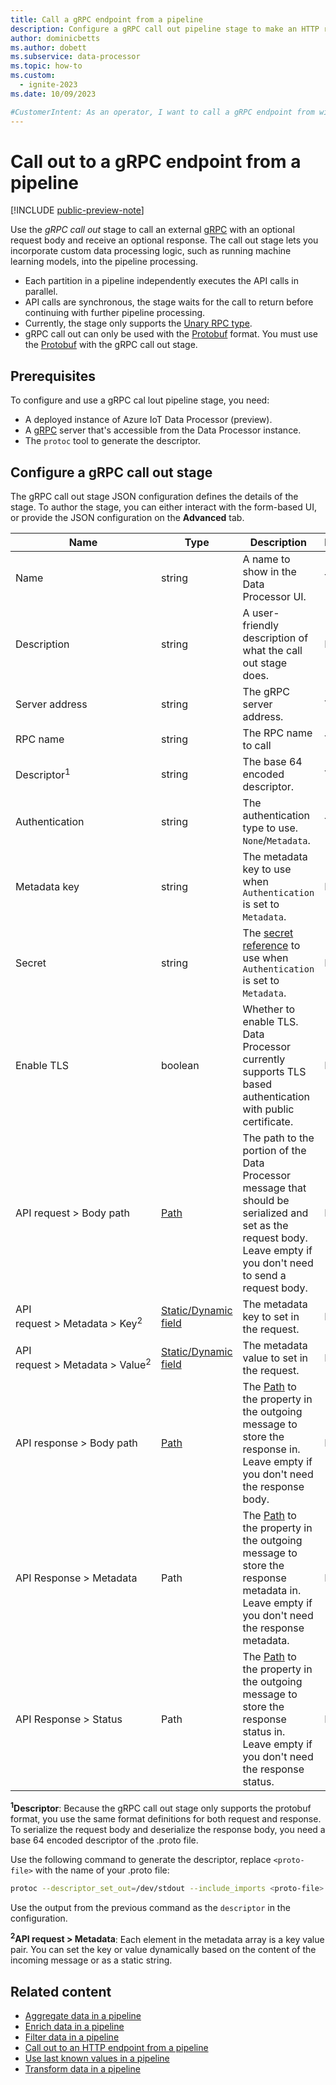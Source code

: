 ```yaml
---
title: Call a gRPC endpoint from a pipeline
description: Configure a gRPC call out pipeline stage to make an HTTP request from a pipeline to incorporate custom processing logic.
author: dominicbetts
ms.author: dobett
ms.subservice: data-processor
ms.topic: how-to
ms.custom:
  - ignite-2023
ms.date: 10/09/2023

#CustomerIntent: As an operator, I want to call a gRPC endpoint from within a pipeline stage so that I can incorporate custom processing logic.
---
```


# Call out to a gRPC endpoint from a pipeline

[!INCLUDE [public-preview-note](../includes/public-preview-note.md)]

Use the _gRPC call out_ stage to call an external [gRPC](https://grpc.io/docs/what-is-grpc/) with an optional request body and receive an optional response. The call out stage lets you incorporate custom data processing logic, such as running machine learning models, into the pipeline processing.

- Each partition in a pipeline independently executes the API calls in parallel.
- API calls are synchronous, the stage waits for the call to return before continuing with further pipeline processing.
- Currently, the stage only supports the [Unary RPC type](https://grpc.io/docs/what-is-grpc/core-concepts/#unary-rpc).
- gRPC call out can only be used with the [Protobuf](concept-supported-formats.md#protocol-buffers-data-format) format. You must use the [Protobuf](concept-supported-formats.md#protocol-buffers-data-format) with the gRPC call out stage.

## Prerequisites

To configure and use a gRPC cal lout pipeline stage, you need:

- A deployed instance of Azure IoT Data Processor (preview).
- A [gRPC](https://grpc.io/docs/what-is-grpc/) server that's accessible from the Data Processor instance.
- The `protoc` tool to generate the descriptor.

## Configure a gRPC call out stage

The gRPC call out stage JSON configuration defines the details of the stage. To author the stage, you can either interact with the form-based UI, or provide the JSON configuration on the **Advanced** tab.

| Name | Type | Description | Required | Default | Example |
| ---- | ---- | ----------- | -------- | ------- | ------- |
| Name           | string | A name to show in the Data Processor UI.  | Yes | -  | `MLCall2` |
| Description    | string | A user-friendly description of what the call out stage does.  | No |   | `Call ML endpoint 2` |
| Server address | string | The gRPC server address. | Yes | - | `https://localhost:1313` |
| RPC name       | string | The RPC name to call| Yes | - | `GetInsights` |
| Descriptor<sup>1</sup>            | string | The base 64 encoded descriptor.  | Yes | - | `CuIFChxnb29nb` |
| Authentication | string | The authentication type to use. `None`/`Metadata`. | Yes | `None` | `None` |
| Metadata key   | string | The metadata key to use when `Authentication` is set to `Metadata`. | No | `authorization` | `authorization` |
| Secret | string | The [secret reference](../deploy-iot-ops/howto-manage-secrets.md) to use when `Authentication` is set to `Metadata`. | No | - | `mysecret` |
| Enable TLS | boolean | Whether to enable TLS. Data Processor currently supports TLS based authentication with public certificate.  | No | `false` | `true` |
| API request&nbsp;>&nbsp;Body path | [Path](concept-configuration-patterns.md#path) | The path to the portion of the Data Processor message that should be serialized and set as the request body. Leave empty if you don't need to send a request body. | No | - | `.payload.gRPCRequest` |
| API request&nbsp;>&nbsp;Metadata&nbsp;>&nbsp;Key<sup>2</sup> | [Static/Dynamic field](concept-configuration-patterns.md#static-and-dynamic-fields) | The metadata key to set in the request. | No |  | [Static/Dynamic field](concept-configuration-patterns.md#static-and-dynamic-fields) |
| API request&nbsp;>&nbsp;Metadata&nbsp;>&nbsp;Value<sup>2</sup> | [Static/Dynamic field](concept-configuration-patterns.md#static-and-dynamic-fields) | The metadata value to set in the request. | No |  | [Static/Dynamic field](concept-configuration-patterns.md#static-and-dynamic-fields) |
| API response&nbsp;>&nbsp;Body path | [Path](concept-configuration-patterns.md#path) | The [Path](concept-configuration-patterns.md#path) to the property in the outgoing message to store the response in. Leave empty if you don't need the response body. | No | - | `.payload.gRPCResponse` |
| API Response&nbsp;>&nbsp;Metadata | Path | The [Path](concept-configuration-patterns.md#path) to the property in the outgoing message to store the response metadata in. Leave empty if you don't need the response metadata. | No | - | `.payload.gRPCResponseHeader` |
| API Response&nbsp;>&nbsp;Status | Path | The [Path](concept-configuration-patterns.md#path) to the property in the outgoing message to store the response status in. Leave empty if you don't need the response status. | No | - | `.payload.gRPCResponseStatus` |

**<sup>1</sup>Descriptor**: Because the gRPC call out stage only supports the protobuf format, you use the same format definitions for both request and response. To serialize the request body and deserialize the response body, you need a base 64 encoded descriptor of the .proto file.

Use the following command to generate the descriptor, replace `<proto-file>` with the name of your .proto file:

```bash
protoc --descriptor_set_out=/dev/stdout --include_imports <proto-file> | base64 | tr '\n' ' ' | sed 's/[[:space:]]//g'
```

Use the output from the previous command as the `descriptor` in the configuration.

**<sup>2</sup>API request&nbsp;>&nbsp;Metadata**: Each element in the metadata array is a key value pair. You can set the key or value dynamically based on the content of the incoming message or as a static string.

## Related content

- [Aggregate data in a pipeline](howto-configure-aggregate-stage.md)
- [Enrich data in a pipeline](howto-configure-enrich-stage.md)
- [Filter data in a pipeline](howto-configure-filter-stage.md)
- [Call out to an HTTP endpoint from a pipeline](howto-configure-http-callout-stage.md)
- [Use last known values in a pipeline](howto-configure-lkv-stage.md)
- [Transform data in a pipeline](howto-configure-transform-stage.md)
